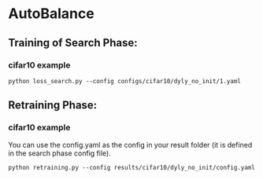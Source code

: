# AutoBalance

## Training of Search Phase:

### cifar10 example
```
python loss_search.py --config configs/cifar10/dyly_no_init/1.yaml
```

## Retraining Phase:

### cifar10 example

You can use the config.yaml as the config in your result folder (it is defined in the search phase config file).

```
python retraining.py --config results/cifar10/dyly_no_init/config.yaml
```